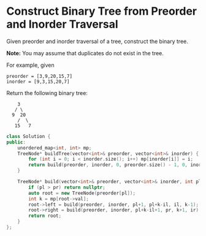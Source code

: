 # Construct Binary Tree from Preorder and Inorder Traversal

Given preorder and inorder traversal of a tree, construct the binary tree.

**Note:**
You may assume that duplicates do not exist in the tree.

For example, given

```
preorder = [3,9,20,15,7]
inorder = [9,3,15,20,7]
```

Return the following binary tree:

```
    3
   / \
  9  20
    /  \
   15   7
```

```c++
class Solution {
public:
    unordered_map<int, int> mp;
    TreeNode* buildTree(vector<int>& preorder, vector<int>& inorder) {
        for (int i = 0; i < inorder.size(); i++) mp[inorder[i]] = i;
        return build(preorder, inorder, 0, preorder.size() - 1, 0, inorder.size() - 1);
    }

    TreeNode* build(vector<int>& preorder, vector<int>& inorder, int pl, int pr, int il, int ir) {
        if (pl > pr) return nullptr;
        auto root = new TreeNode(preorder[pl]);
        int k = mp[root->val];
        root->left = build(preorder, inorder, pl+1, pl+k-il, il, k-1);
        root->right = build(preorder, inorder, pl+k-il+1, pr, k+1, ir);
        return root;
    }
};
```

